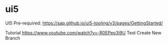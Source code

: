 # ui5
UI5 
Pre-required:
https://sap.github.io/ui5-tooling/v3/pages/GettingStarted/

Tutorial
https://www.youtube.com/watch?v=-R0EPeo3i9U
Test Create New Branch
